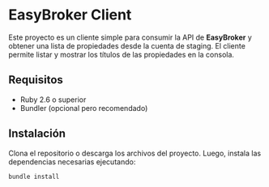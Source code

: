 # EasyBroker Client

Este proyecto es un cliente simple para consumir la API de **EasyBroker** y obtener una lista de propiedades desde la cuenta de staging. El cliente permite listar y mostrar los títulos de las propiedades en la consola.

## Requisitos

- Ruby 2.6 o superior
- Bundler (opcional pero recomendado)

## Instalación

Clona el repositorio o descarga los archivos del proyecto. Luego, instala las dependencias necesarias ejecutando:

```bash
bundle install


